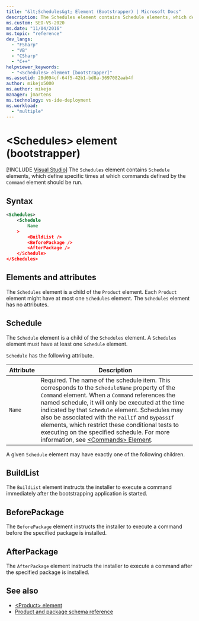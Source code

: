 ```yaml
---
title: "&lt;Schedules&gt; Element (Bootstrapper) | Microsoft Docs"
description: The Schedules element contains Schedule elements, which define specific times at which commands defined by the Command element should be run.
ms.custom: SEO-VS-2020
ms.date: "11/04/2016"
ms.topic: "reference"
dev_langs:
  - "FSharp"
  - "VB"
  - "CSharp"
  - "C++"
helpviewer_keywords:
  - "<Schedules> element [bootstrapper]"
ms.assetid: 28d094cf-64f5-42b1-bd8a-3697082aab4f
author: mikejo5000
ms.author: mikejo
manager: jmartens
ms.technology: vs-ide-deployment
ms.workload:
  - "multiple"
---
```

# &lt;Schedules&gt; element (bootstrapper)

 [!INCLUDE [Visual Studio](~/includes/applies-to-version/vs-windows-only.md)]
The `Schedules` element contains `Schedule` elements, which define specific times at which commands defined by the `Command` element should be run.

## Syntax

```xml
<Schedules>
    <Schedule
        Name
    >
        <BuildList />
        <BeforePackage />
        <AfterPackage />
    </Schedule>
</Schedules>
```

## Elements and attributes
 The `Schedules` element is a child of the `Product` element. Each `Product` element might have at most one `Schedules` element. The `Schedules` element has no attributes.

## Schedule
 The `Schedule` element is a child of the `Schedules` element. A `Schedules` element must have at least one `Schedule` element.

 `Schedule` has the following attribute.

|Attribute|Description|
|---------------|-----------------|
|`Name`|Required. The name of the schedule item. This corresponds to the `ScheduleName` property of the `Command` element. When a `Command` references the named schedule, it will only be executed at the time indicated by that `Schedule` element. Schedules may also be associated with the `FailIf` and `BypassIf` elements, which restrict these conditional tests to executing on the specified schedule. For more information, see [\<Commands> Element](../deployment/commands-element-bootstrapper.md).|

 A given `Schedule` element may have exactly one of the following children.

## BuildList
 The `BuildList` element instructs the installer to execute a command immediately after the bootstrapping application is started.

## BeforePackage
 The `BeforePackage` element instructs the installer to execute a command before the specified package is installed.

## AfterPackage
 The `AfterPackage` element instructs the installer to execute a command after the specified package is installed.

## See also
- [\<Product> element](../deployment/product-element-bootstrapper.md)
- [Product and package schema reference](../deployment/product-and-package-schema-reference.md)
